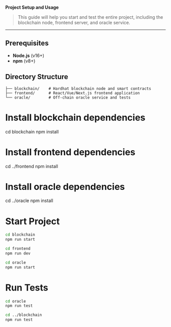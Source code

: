 **Project Setup and Usage**

> This guide will help you start and test the entire project, including the blockchain node, frontend server, and oracle service.

---

## Prerequisites

- **Node.js** (v16+)
- **npm** (v8+)

## Directory Structure

```text
├── blockchain/    # Hardhat blockchain node and smart contracts
├── frontend/      # React/Vue/Next.js frontend application
└── oracle/        # Off-chain oracle service and tests
```

# Install blockchain dependencies
cd blockchain
npm install
# Install frontend dependencies
cd ../frontend
npm install
# Install oracle dependencies
cd ../oracle
npm install


# Start Project
```bash
cd blockchain
npm run start

cd frontend
npm run dev

cd oracle
npm run start
```

# Run Tests
```bash
cd oracle
npm run test

cd ../blockchain
npm run test
```
